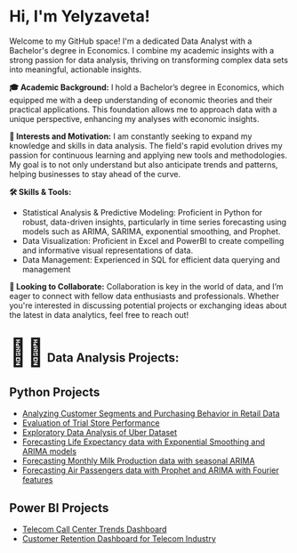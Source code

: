 <h1>Hi, I'm Yelyzaveta! <br/></h1>
Welcome to my GitHub space! I'm a dedicated Data Analyst with a Bachelor's degree in Economics. I combine my academic insights with a strong passion for data analysis, thriving on transforming complex data sets into meaningful, actionable insights.

<b>🎓 Academic Background:</b> I hold a Bachelor’s degree in Economics, which equipped me with a deep understanding of economic theories and their practical applications. This foundation allows me to approach data with a unique perspective, enhancing my analyses with economic insights.

<b>🌟 Interests and Motivation:</b> I am constantly seeking to expand my knowledge and skills in data analysis. The field's rapid evolution drives my passion for continuous learning and applying new tools and methodologies. My goal is to not only understand but also anticipate trends and patterns, helping businesses to stay ahead of the curve.

<b>🛠️ Skills & Tools:</b>
- Statistical Analysis & Predictive Modeling: Proficient in Python for robust, data-driven insights, particularly in time series forecasting using models such as ARIMA, SARIMA, exponential smoothing, and Prophet.
- Data Visualization: Proficient in Excel and PowerBI to create compelling and informative visual representations of data.
- Data Management: Experienced in SQL for efficient data querying and management

<b>👥 Looking to Collaborate:</b>
Collaboration is key in the world of data, and I’m eager to connect with fellow data enthusiasts and professionals. Whether you're interested in discussing potential projects or exchanging ideas about the latest in data analytics, feel free to reach out!
<h2><span style="font-size: 48px;">👩‍💻</span> Data Analysis Projects:</h2>

## Python Projects
  - [Analyzing Customer Segments and Purchasing Behavior in Retail Data](https://github.com/YelyzavetaBen/Project1/blob/main/README.md)
  - [Evaluation of Trial Store Performance](https://github.com/YelyzavetaBen/Project2)
  - [Exploratory Data Analysis of Uber Dataset](https://github.com/YelyzavetaBen/Project3)
  - [Forecasting Life Expectancy data with Exponential Smoothing and ARIMA models](https://github.com/YelyzavetaBen/Project4/tree/main)
  - [Forecasting Monthly Milk Production data with seasonal ARIMA](https://github.com/YelyzavetaBen/Project5/tree/main?tab=readme-ov-file)
  - [Forecasting Air Passengers data with Prophet and ARIMA with Fourier features](https://github.com/YelyzavetaBen/Project6)
  
## Power BI Projects
  - [Telecom Call Center Trends Dashboard](https://github.com/YelyzavetaBen/Project7/blob/main/README.md)
  - [Customer Retention Dashboard for Telecom Industry](https://github.com/YelyzavetaBen/Project8/blob/main/README.md)



<!--
